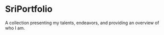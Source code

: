 # SriPortfolio
A collection presenting my talents, endeavors, and providing an overview of who I am.
